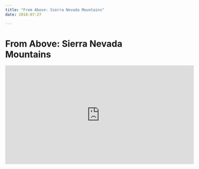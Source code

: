 ```yaml
---
title: "From Above: Sierra Nevada Mountains"
date: 2018-07-27

---
```


# From Above: Sierra Nevada Mountains

<iframe width="600" height="315" src="https://www.youtube-nocookie.com/embed/4upReoNfQQ0" frameborder="0" allow="accelerometer; autoplay; encrypted-media; gyroscope; picture-in-picture" allowfullscreen></iframe>